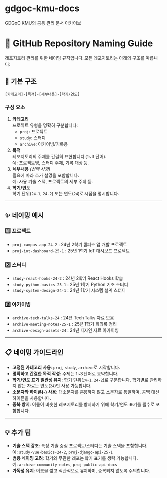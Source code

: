 # gdgoc-kmu-docs
GDGoC KMU의 공통 관리 문서 아카이브

# 📂 GitHub Repository Naming Guide

레포지토리 관리를 위한 네이밍 규칙입니다. 모든 레포지토리는 아래의 구조를 따릅니다:

## 🔑 **기본 구조**
`[카테고리]-[목적]-[세부내용]-[학기/연도]`

### **구성 요소**
1. **카테고리**  
   프로젝트 유형을 명확히 구분합니다:
   - `proj`: 프로젝트
   - `study`: 스터디
   - `archive`: 아카이빙/기록용
2. **목적**  
   레포지토리의 주제를 간결히 표현합니다 (1~3 단어).  
   예: 프로젝트명, 스터디 주제, 기록 대상 등.
3. **세부내용** *(선택 사항)*  
   필요에 따라 추가 설명을 포함합니다.  
   예: 사용 기술 스택, 프로젝트의 세부 주제 등.
4. **학기/연도**  
   학기 단위(`24-1`, `24-2`) 또는 연도(`24`)로 시점을 명시합니다.

---

## ✨ **네이밍 예시**
### 1️⃣ 프로젝트
- `proj-campus-app-24-2` : 24년 2학기 캠퍼스 앱 개발 프로젝트
- `proj-iot-dashboard-25-1` : 25년 1학기 IoT 대시보드 프로젝트

### 2️⃣ 스터디
- `study-react-hooks-24-2` : 24년 2학기 React Hooks 학습
- `study-python-basics-25-1` : 25년 1학기 Python 기초 스터디
- `study-system-design-24-1` : 24년 1학기 시스템 설계 스터디

### 3️⃣ 아카이빙
- `archive-tech-talks-24` : 24년 Tech Talks 자료 모음
- `archive-meeting-notes-25-1` : 25년 1학기 회의록 정리
- `archive-design-assets-24` : 24년 디자인 자료 아카이빙

---

## 📋 **네이밍 가이드라인**
- **고정된 카테고리 사용**: `proj`, `study`, `archive`로 시작합니다.
- **명확하고 간결한 목적 작성**: 주제는 1~3 단어로 요약합니다.
- **학기/연도 표기 일관성 유지**: 학기 단위(`24-1`, `24-2`)로 구분합니다. 학기별로 관리하지 않는 자료는 연도(`24`)만 사용 가능합니다.
- **소문자와 하이픈(-) 사용**: 대소문자를 혼용하지 않고 소문자로 통일하며, 공백 대신 하이픈을 사용합니다.
- **중복 방지**: 이름이 비슷한 레포지토리를 방지하기 위해 학기/연도 표기를 필수로 포함합니다.

---

## 💡 **추가 팁**
- **기술 스택 강조**: 특정 기술 중심 프로젝트/스터디는 기술 스택을 포함합니다.  
  예: `study-vue-basics-24-2`, `proj-django-api-25-1`
- **범용 네이밍 고려**: 학기와 무관한 레포는 학기 표기를 생략 가능합니다.  
  예: `archive-community-notes`, `proj-public-api-docs`
- **가독성 유지**: 이름을 짧고 직관적으로 유지하며, 중복되지 않도록 주의합니다.  
